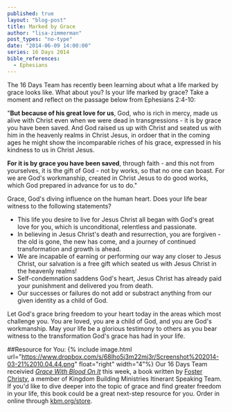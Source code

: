 ```yaml
---
published: true
layout: "blog-post"
title: Marked by Grace
author: "lisa-zimmerman"
post_types: "no-type"
date: "2014-06-09 14:00:00"
series: 16 Days 2014
bible_references: 
  - Ephesians
---
```


The 16 Days Team has recently been learning about what a life marked by grace looks like.  What about you?  Is your life marked by grace?  Take a moment and reflect on the passage below from Ephesians 2:4-10:

"**But because of his great love for us**, God, who is rich in mercy, made us alive with Christ even when we were dead in transgressions - it is by grace you have been saved.  And God raised us up with Christ and seated us with him in the heavenly realms in Christ Jesus, in ordoer that in the coming ages he might show the incomparable riches of his grace, expressed in his kindness to us in Christ Jesus.

**For it is by grace you have been saved**, through faith - and this not from yourselves, it is the gift of God - not by works, so that no one can boast.  For we are God's workmanship, created in Christ Jesus to do good works, which God prepared in advance for us to do."

Grace, God's diving influence on the human heart.  Does your life bear witness to the following statements?
- This life you desire to live for Jesus Christ all began with God's great love for you, which is unconditional, relentless and passionate.
- In believing in Jesus Christ's death and resurrection, you are forgiven - the old is gone, the new has come, and a journey of continued transformation and growth is ahead.
- We are incapable of earning or performing our way any closer to Jesus Christ, our salvation is a free gift which seated us with Jesus Christ in the heavenly realms!
- Self-condemnation saddens God's heart, Jesus Christ has already paid your punishment and delivered you from death. 
- Our successes or failures do not add or substract anything from our given identity as a child of God.

Let God's grace bring freedom to your heart today in the areas which most challenge you.  You are loved, you are a child of God, and you are God's workmanship.  May your life be a glorious testimony to others as you bear witness to the transformation God's grace has had in your life. 

##Resource for You:
{% include image.html url="https://www.dropbox.com/s/68lho5j3m22mj3r/Screenshot%202014-03-21%2010.04.44.png" float="right" width="4"%} Our 16 Days Team receivied <a href="http://kbm.donorshops.com/product/FC0002/gracewithbloodonit.php" target="_blank">*Grace With Blood On It*</a>  this week, a book written by <a href="http://www.kbm.org/speakers/foster-christy/" target="_blank">Foster Christy</a>, a member of Kingdom Building Ministries Itinerant Speaking Team.  If you'd like to dive deeper into the topic of grace and find greater freedom in your life, this book could be a great next-step resource for you.  Order in online through <a href="http://kbm.donorshops.com/product/FC0002/gracewithbloodonit.php" target="_blank">kbm.org/store</a>.
